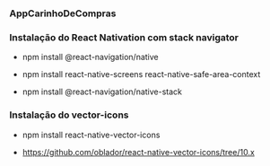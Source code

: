 ### AppCarinhoDeCompras

### Instalação do React Nativation com stack navigator

- npm install @react-navigation/native

- npm install react-native-screens react-native-safe-area-context

- npm install @react-navigation/native-stack

### Instalação do vector-icons

 - npm install react-native-vector-icons

- https://github.com/oblador/react-native-vector-icons/tree/10.x